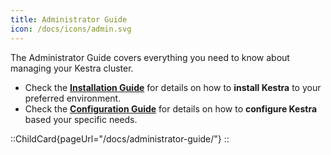 ```yaml
---
title: Administrator Guide
icon: /docs/icons/admin.svg
---
```


The Administrator Guide covers everything you need to know about managing your Kestra cluster.

- Check the **[Installation Guide](../02.installation/index.md)** for details on how to **install Kestra** to your preferred environment.
- Check the **[Configuration Guide](../10.configuration-guide/index.md)** for details on how to **configure Kestra** based your specific needs.

::ChildCard{pageUrl="/docs/administrator-guide/"}
::
